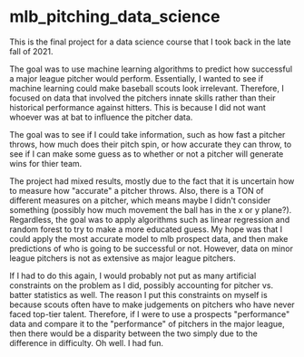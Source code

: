# mlb_pitching_data_science
This is the final project for a data science course that I took back in the late fall of 2021. 

The goal was to use machine learning algorithms to predict how successful a major league pitcher would perform. Essentially, I wanted to see if machine learning could make baseball scouts look irrelevant. Therefore, I focused on data that involved the pitchers innate skills rather than their historical performance against hitters. This is because I did not want whoever was at bat to influence the pitcher data. 

The goal was to see if I could take information, such as how fast a pitcher throws, how much does their pitch spin, or how accurate they can throw, to see if I can make some guess as to whether or not a pitcher will generate wins for thier team. 

The project had mixed results, mostly due to the fact that it is uncertain how to measure how "accurate" a pitcher throws. Also, there is a TON of different measures on a pitcher, which means maybe I didn't consider something (possibly how much movement the ball has in the x or y plane?). Regardless, the goal was to apply algorithms such as linear regression and random forest to try to make a more educated guess. My hope was that I could apply the most accurate model to mlb prospect data, and then make predictions of who is going to be successful or not. However, data on minor league pitchers is not as extensive as major league pitchers. 

If I had to do this again, I would probably not put as many artificial constraints on the problem as I did, possibly accounting for pitcher vs. batter statistics as well. The reason I put this constraints on myself is because scouts often have to make judgements on pitchers who have never faced top-tier talent. Therefore, if I were to use a prospects "performance" data and compare it to the "performance" of pitchers in the major league, then there would be a disparity between the two simply due to the difference in difficulty. Oh well. I had fun.
